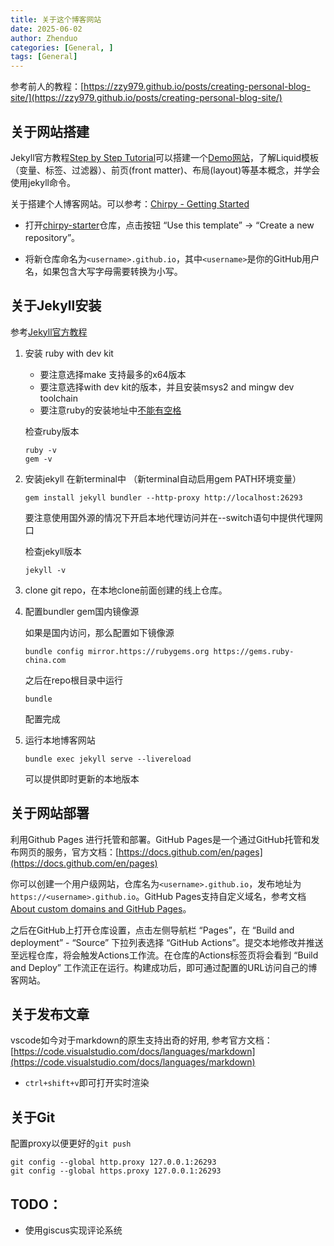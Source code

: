 ```yaml
---
title: 关于这个博客网站
date: 2025-06-02
author: Zhenduo
categories: [General, ]
tags: [General]
---
```


参考前人的教程：[https://zzy979.github.io/posts/creating-personal-blog-site/](https://zzy979.github.io/posts/creating-personal-blog-site/)

## 关于网站搭建

Jekyll官方教程[Step by Step Tutorial](https://jekyllrb.com/docs/step-by-step/01-setup/)可以搭建一个[Demo网站](https://zzy979.github.io/jekyll-tutorial/)，了解Liquid模板（变量、标签、过滤器）、前页(front matter)、布局(layout)等基本概念，并学会使用jekyll命令。


关于搭建个人博客网站。可以参考：[Chirpy - Getting Started](https://chirpy.cotes.page/posts/getting-started/)

- 打开[chirpy-starter](https://github.com/cotes2020/chirpy-starter)仓库，点击按钮 “Use this template” → “Create a new repository”。

- 将新仓库命名为`<username>.github.io`，其中`<username>`是你的GitHub用户名，如果包含大写字母需要转换为小写。




## 关于Jekyll安装
参考[Jekyll官方教程](https://jekyllrb.com/docs/installation/)

1. 安装 ruby with dev kit
    - 要注意选择make 支持最多的x64版本
    - 要注意选择with dev kit的版本，并且安装msys2 and mingw dev toolchain
    - 要注意ruby的安装地址中[不能有空格](https://stackoverflow.com/questions/16898286/error-invalid-switch-in-rubyopt-f-runtimeerror-is-shown-while-install-gems)

    检查ruby版本
    ```terminal
    ruby -v
    gem -v
    ```

2. 安装jekyll
    在新terminal中 （新terminal自动启用gem PATH环境变量）
    ```terminal
    gem install jekyll bundler --http-proxy http://localhost:26293
    ```
    要注意使用国外源的情况下开启本地代理访问并在--switch语句中提供代理网口

    检查jekyll版本
    ```terminal
    jekyll -v
    ```
3. clone git repo，在本地clone前面创建的线上仓库。

4. 配置bundler gem国内镜像源

    如果是国内访问，那么配置如下镜像源
    ```terminal
    bundle config mirror.https://rubygems.org https://gems.ruby-china.com
    ```
    之后在repo根目录中运行
    ```terminal
    bundle
    ```
    配置完成

5. 运行本地博客网站
    ```terminal
    bundle exec jekyll serve --livereload
    ```
    可以提供即时更新的本地版本



## 关于网站部署
利用Github Pages 进行托管和部署。GitHub Pages是一个通过GitHub托管和发布网页的服务，官方文档：[https://docs.github.com/en/pages](https://docs.github.com/en/pages)

你可以创建一个用户级网站，仓库名为`<username>.github.io`，发布地址为 `https://<username>.github.io`。GitHub Pages支持自定义域名，参考文档 [About custom domains and GitHub Pages](https://docs.github.com/en/pages/configuring-a-custom-domain-for-your-github-pages-site/about-custom-domains-and-github-pages)。

之后在GitHub上打开仓库设置，点击左侧导航栏 “Pages”，在 “Build and deployment” - “Source” 下拉列表选择 “GitHub Actions”。提交本地修改并推送至远程仓库，将会触发Actions工作流。在仓库的Actions标签页将会看到 “Build and Deploy” 工作流正在运行。构建成功后，即可通过配置的URL访问自己的博客网站。

## 关于发布文章
vscode如今对于markdown的原生支持出奇的好用, 参考官方文档：[https://code.visualstudio.com/docs/languages/markdown](https://code.visualstudio.com/docs/languages/markdown)

- `ctrl+shift+v`即可打开实时渲染

## 关于Git
配置proxy以便更好的`git push`
```terminal
git config --global http.proxy 127.0.0.1:26293
git config --global https.proxy 127.0.0.1:26293
```

## TODO：
- 使用giscus实现评论系统